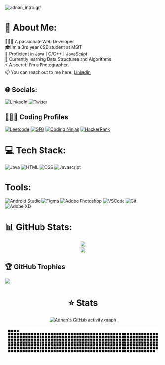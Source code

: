  <p>
 <img src="https://user-images.githubusercontent.com/98210262/196947677-5fa05fc8-e574-4fbc-a5a5-55875bf3b28b.gif" alt="adnan_intro.gif">

 </p>

# 💫 About Me:
👨🏽‍💻 A passionate Web Developer<br> 🎓I'm a 3rd year CSE student at MSIT<br>🏹 Proficient in Java | C/C++ | JavaScript<br>🌱 Currently learning Data Structures and Algorithms<br>⚡ A secret: I'm a Photographer.<br>📫 You can reach out to me here: [LinkedIn](https://www.linkedin.com/in/adnan-sameer-199ba1223/)<br>


## 🌐 Socials:
[![LinkedIn](https://img.shields.io/badge/LinkedIn-0077B5?style=for-the-badge&logo=linkedin&logoColor=white)](https://www.linkedin.com/in/adnan-sameer-199ba1223/)
[![Twitter](https://img.shields.io/badge/Twitter-1DA1F2?style=for-the-badge&logo=twitter&logoColor=white)](https://twitter.com/adnan_sam_) 

## 👨🏻‍💻 Coding Profiles
[![Leetcode](https://img.shields.io/badge/-LeetCode-FFA116?style=for-the-badge&logo=LeetCode&logoColor=black)](https://leetcode.com/adnan_sam_/)
[![GFG](https://img.shields.io/badge/-Geeks%20For%20Geeks-308D46?style=for-the-badge&logo=GeeksForGeeks&logoColor=white)](https://auth.geeksforgeeks.org/user/adnanscse2020/practice)
[![Coding Ninjas](https://img.shields.io/badge/-Coding%20Ninjas-f96b24?style=for-the-badge&logo=CodingNinjas&logoColor=white)](https://www.codingninjas.com/codestudio/profile/a835caf6-3900-4dc0-8cc7-519c8e258d9f)
[![HackerRank](https://img.shields.io/badge/-Hackerrank-2EC866?style=for-the-badge&logo=HackerRank&logoColor=white)](https://www.hackerrank.com/adnansameer400)

<div align="center" width=100%>
<!--  ![Leetcode Stats](https://leetcard.jacoblin.cool/JacobLinCool) -->
</div>


# 💻 Tech Stack:
![Java](https://img.shields.io/badge/java-%23ED8B00.svg?style=for-the-badge&logo=java&logoColor=white) ![HTML](https://img.shields.io/badge/HTML5-E34F26?style=for-the-badge&logo=html5&logoColor=white) ![CSS](https://img.shields.io/badge/CSS3-1572B6?style=for-the-badge&logo=css3&logoColor=white) ![Javascript](https://img.shields.io/badge/JavaScript-323330?style=for-the-badge&logo=javascript&logoColor=F7DF1E)
<a href='https://github.com/adnan-sam' target="_blank"></a>

# Tools:
![Android Studio](https://img.shields.io/badge/Android_Studio-3DDC84?style=for-the-badge&logo=android-studio&logoColor=white) ![Figma](https://img.shields.io/badge/figma-%23F24E1E.svg?style=for-the-badge&logo=figma&logoColor=white) ![Adobe Photoshop](https://img.shields.io/badge/adobephotoshop-%2331A8FF.svg?style=for-the-badge&logo=adobephotoshop&logoColor=white) ![VSCode](https://img.shields.io/badge/VSCode-0078D4?style=for-the-badge&logo=visual%20studio%20code&logoColor=white) ![Git](https://img.shields.io/badge/GIT-E44C30?style=for-the-badge&logo=git&logoColor=white) ![Adobe XD](https://img.shields.io/badge/Adobe%20XD-470137?style=for-the-badge&logo=Adobe%20XD&logoColor=#FF61F6)

# 📊 GitHub Stats:
<div align="center" width=100%>

![](https://github-readme-stats.vercel.app/api?username=adnan-sam&theme=prussian&hide_border=true&include_all_commits=true&count_private=false)<br/>
![](https://github-readme-streak-stats.herokuapp.com/?user=adnan-sam&theme=prussian&hide_border=true)<br/>
<!-- username=adnan-sam&theme=prussian&hide_border=true&include_all_commits=true&count_private=false&layout=compact) -->

</div>

## 🏆 GitHub Trophies
<!-- Holopin for participating in Hacktober Fest -->
<!--[![@adnansam2001's Holopin board](https://holopin.io/api/user/board?user=adnansam2001)](https://holopin.io/@adnansam2001) -->
![](https://github-profile-trophy.vercel.app/?username=adnan-sam&theme=dracula&no-frame=true&no-bg=false&margin-w=4)
 <div align = "center">
 
<!-- **Visitors Count** 

![VisitorCount](https://profile-counter.glitch.me/{adnan-sam}/count.svg) </div> -->

# ⭐ Stats 
<div align="center">

[![Adnan's GitHub activity graph](https://activity-graph.herokuapp.com/graph?username=adnan-sam&theme=xcode)](https://github.com/adnan-sam) <br>

![GitHub Snake dark](https://raw.githubusercontent.com/Platane/snk/output/github-contribution-grid-snake.svg)
</div>

<!--
## Contribute ##
All the developed Apps/Products are completely Free to use. You can contribute if you want :) -->
